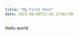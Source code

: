 ```yaml
---
title: "My First Post"
date: 2023-09-08T22:42:17+02:00
---
```


Hello world
<!--stackedit_data:
eyJoaXN0b3J5IjpbODE0MDgyOTgzXX0=
-->